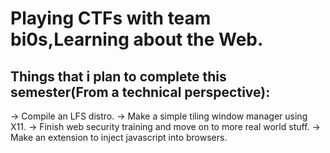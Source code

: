 # Playing CTFs with team bi0s,Learning about the Web.

## Things that i plan to complete this semester(From a technical perspective):
-> Compile an LFS distro.
-> Make a simple tiling window manager using X11.
-> Finish web security training and move on to more real world stuff.
-> Make an extension to inject javascript into browsers.

